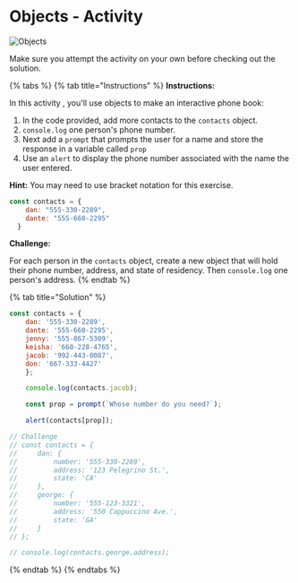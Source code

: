 # Objects - Activity

![Objects](../../../.gitbook/assets/image%20%284%29.png)

Make sure you attempt the activity on your own before checking out the solution. 

{% tabs %}
{% tab title="Instructions" %}
**Instructions:**

In this activity , you'll use objects to make an interactive phone book:

1. In the code provided, add more contacts to the `contacts` object.
2. `console.log` one person's phone number.
3. Next add a `prompt` that prompts the user for a name and store the response in a variable called `prop`
4. Use an `alert` to display the phone number associated with the name the user entered.

**Hint:** You may need to use bracket notation for this exercise.

```javascript
const contacts = {
    dan: "555-330-2289",
    dante: "555-660-2295"
  }
```

**Challenge:**

For each person in the `contacts` object, create a new object that will hold their phone number, address, and state of residency. Then `console.log` one person's address.
{% endtab %}

{% tab title="Solution" %}
```javascript
const contacts = {
    dan: '555-330-2289',
    dante: '555-660-2295',
    jenny: '555-867-5309',
    keisha: '660-228-4765',
    jacob: '992-443-0087',
    don: '667-333-4427'
    };

    console.log(contacts.jacob);

    const prop = prompt(`Whose number do you need?`);

    alert(contacts[prop]);

// Challenge
// const contacts = {
//     dan: {
//         number: '555-330-2289',
//         address: '123 Pelegrino St.',
//         state: 'CA'
//     },
//     george: {
//         number: '555-123-3321',
//         address: '550 Cappuccino Ave.',
//         state: 'GA'
//     }
// };

// console.log(contacts.george.address);
```
{% endtab %}
{% endtabs %}

 

